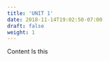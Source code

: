 ```yaml
---
title: 'UNIT 1'
date: 2018-11-14T19:02:50-07:00
draft: false
weight: 1
---
```



Content Is this











